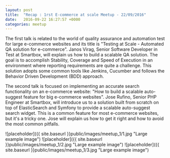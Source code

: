 ```yaml
---
layout: post
title:  "Recap : 1rst E-commerce at scale Meetup - 22/09/2016"
date:   2016-09-22 16:27:57 +0000
categories: meetup
---
```

The first talk is related to the world of quality assurance and automation test for large e-commerce websites and its title is "Testing at Scale - Automated QA solution for e-commerce". Janos Virag, Senior Software Developer in Test at Smartbox, will explain us how to build a scalable QA solution. The goal is to accomplish Stability, Coverage and Speed of Execution in an environment where reporting requirements are quite a challenge. This solution adopts some common tools like Jenkins, Cucumber and follows the Behavior Driven Development (BDD) approach.

The second talk is focused on implementing an accurate search functionality on an e-commerce website: "How to build a scalable auto-suggest feature for big e-commerce websites". Jose Rufino, Senior PHP Engineer at Smartbox, will introduce us to a solution built from scratch on top of ElasticSearch and Symfony to provide a scalable auto-suggest search widget. This is a common feature for most e-commerce websites, but it's a tricky one. Jose will explain us how to get it right and how to avoid the most common pitfalls.

![placeholder]({{ site.baseurl }}public/images/meetup_1/1.jpg "Large example image")
![placeholder]({{ site.baseurl }}public/images/meetup_1/2.jpg "Large example image")
![placeholder]({{ site.baseurl }}public/images/meetup_1/3.jpg "Large example image")
